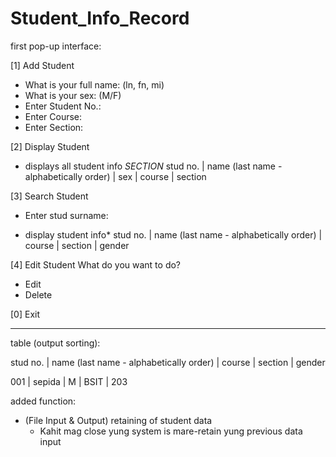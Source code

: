 # Student_Info_Record

first pop-up interface:



[1] Add Student
* What is your full name: (ln, fn, mi)
* What is your sex: (M/F)
* Enter Student No.:
* Enter Course:
* Enter Section:
	
[2] Display Student
* displays all student info
                            *SECTION*
stud no. | name (last name - alphabetically order) | sex | course | section

[3] Search Student
* Enter stud surname:
	
* display student info*
 stud no. | name (last name - alphabetically order) | course | section | gender

[4] Edit Student
 What do you want to do?
 * Edit
 * Delete

[0] Exit

--------------------------------------------------------------------------------

table  (output sorting):

stud no. | name (last name - alphabetically order) | course | section | gender

001 | sepida | M | BSIT | 203


added function:

* (File Input & Output) retaining of student data
    - Kahit mag close yung system is mare-retain yung previous data input
